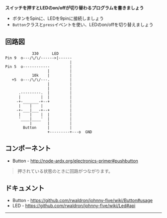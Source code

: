 __スイッチを押すとLEDのon/offが切り替わるプログラムを書きましょう__

* ボタンを5pinに、LEDを9pinに接続しましょう
* `Button`クラスと`press`イベントを使い、LEDのon/offを切り替えましょう

## 回路図

```
            330      LED
Pin 9  o---/\/\/------>|------
                             |
Pin 5  o------------         |
                   |         |
            10k    |         |
   +5  o---/\/\/---.         |
                   |         |
                   |         |
      .---------.  |         |
      |         |  |         |
     -+-_______-+--+         |
      |    |    |            |
     -+-___|___-+--+         |
      |    |    |  |         |
      '____|____'  |         |
           |       |         |
        Button     |         |
                   +---------+---o  GND
```

## コンポーネント

- Button - http://node-ardx.org/electronics-primer#pushbutton

> 押されている状態のときに回路がつながります。

## ドキュメント

- Button - https://github.com/rwaldron/johnny-five/wiki/Button#usage
- LED - https://github.com/rwaldron/johnny-five/wiki/Led#api

---
